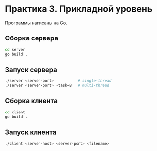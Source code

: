 # Практика 3. Прикладной уровень

Программы написаны на Go.

## Сборка сервера

```bash
cd server
go build .
```

## Запуск сервера

```bash
./server <server-port>           # single-thread
./server <server-port> -task=B   # multi-thread 
```

## Сборка клиента

```bash
cd client
go build .
```

## Запуск клиента
```bash
./client <server-host> <server-port> <filename>
```
